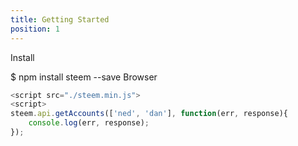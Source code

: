 ```yaml
---
title: Getting Started
position: 1
---
```


Install

$ npm install steem --save
Browser

```javascript
<script src="./steem.min.js">
<script>
steem.api.getAccounts(['ned', 'dan'], function(err, response){
    console.log(err, response);
});
``` 